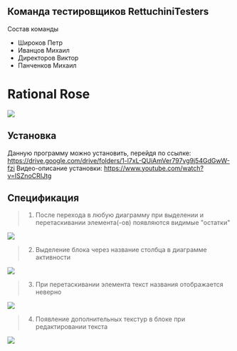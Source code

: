 
## Команда тестировщиков RettuchiniTesters
Состав команды
- Широков Петр
- Иванцов Михаил
- Директоров Виктор
- Панченков Михаил

# Rational Rose

![](https://discoversdkcdn.azureedge.net/runtimecontent/companyfiles/5803/2278/thumbnail.png?v131140816767671932)






## Установка
Данную программу можно установить, перейдя по ссылке: https://drive.google.com/drive/folders/1-l7xL-QUiAmVer797vg9j54GdGwW-fzi
Видео-описание установки:
https://www.youtube.com/watch?v=ISZnoCRIJtg

## Спецификация

> 1) После перехода в любую диаграмму при выделении и перетаскивании элемента(-ов) появляются видимые "остатки"

![](https://sun9-54.userapi.com/impg/Nx1GCi792mrcdohRiW6XFuEFLdHT_M2rmUjGbw/_zKwkE-w8wk.jpg?size=425x311&quality=96&sign=d6d7bee98dc3f85c58c62104405c8028&type=album)

> 2) Выделение блока через название столбца в диаграмме активности

![](https://sun9-26.userapi.com/impg/IVEnubldAVUxC2Qrzr_Wc616iBfA0ofz6IV31g/KUwF8rDhP_4.jpg?size=1137x203&quality=96&sign=b4071b8c11e0c3ae60fa370d2b7ef1f7&type=album)
> 3) При перетаскивании элемента текст названия отображается неверно

![](https://sun9-12.userapi.com/impg/uZm6cQYHtIZWWIneL4ofa-cfAgplvtWAC3p42g/4m53emG3zHA.jpg?size=325x237&quality=96&sign=85e7b3ba4780a03258acc67f396f9ff0&type=album)

> 4) Появление дополнительных текстур в блоке при редактировании текста

![](https://sun9-34.userapi.com/impg/FNyzd1UanUWcTJ05nexji4tis-_U6VNJkwkyoQ/5-jw3GOX-wM.jpg?size=440x274&quality=96&sign=175ce8fcf5fb89d99921a017a195559c&type=album)



